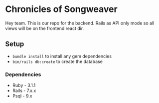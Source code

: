 
# Chronicles of Songweaver

Hey team. This is our repo for the backend.
Rails as API only mode so all views will be on the frontend react dir.

## Setup

- `bundle install` to install any gem dependencies
- `bin/rails db:create` to create the database

### Dependencies

- Ruby - 3.1.1
- Rails - 7.x.x
- Psql - 9.x